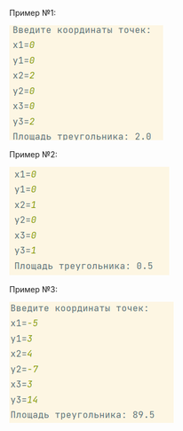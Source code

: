 Пример №1:

![](../../../../images/task1/1.png)

Пример №2:

![](../../../../images/task1/2.png)

Пример №3:

![](../../../../images/task1/3.png)
